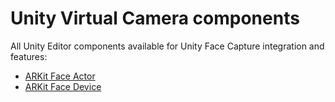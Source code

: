 # Unity Virtual Camera components

All Unity Editor components available for Unity Face Capture integration and features:

* [ARKit Face Actor](ref-component-arkit-face-actor.md)
* [ARKit Face Device](ref-component-arkit-face-device.md)
